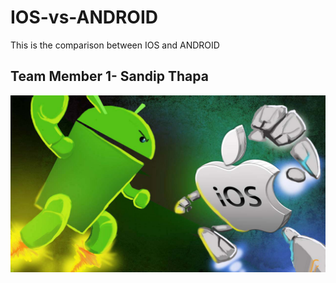 # IOS-vs-ANDROID

This is the comparison between IOS and ANDROID

## Team Member 1- Sandip Thapa

<img src="images/IOS vs android.png">
